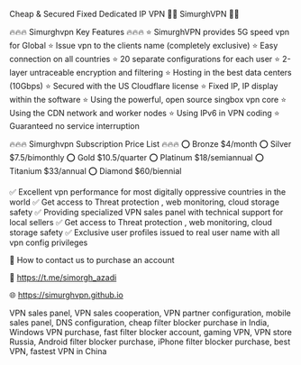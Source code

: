 Cheap & Secured Fixed Dedicated IP VPN 🐦‍🔥 SimurghVPN 🐦‍🔥

🔥🔥🔥 Simurghvpn Key Features 🔥🔥🔥
⭐ SimurghVPN provides 5G speed vpn for Global ⭐ Issue vpn to the clients name (completely exclusive) ⭐ Easy connection on all countries ⭐ 20 separate configurations for each user ⭐ 2-layer untraceable encryption and filtering ⭐ Hosting in the best data centers (10Gbps) ⭐ Secured with the US Cloudflare license ⭐ Fixed IP, IP display within the software ⭐ Using the powerful, open source singbox vpn core ⭐ Using the CDN network and worker nodes ⭐ Using IPv6 in VPN coding ⭐ Guaranteed no service interruption

🔥🔥🔥 Simurghvpn Subscription Price List 🔥🔥🔥
⭕️ Bronze $4/month ⭕️ Silver $7.5/bimonthly ⭕️ Gold $10.5/quarter ⭕️ Platinum $18/semiannual ⭕️ Titanium $33/annual ⭕️ Diamond $60/biennial

✅ Excellent vpn performance for most digitally oppressive countries in the world
✅ Get access to Threat protection , web monitoring, cloud storage safety
✅ Providing specialized VPN sales panel with technical support for local sellers
✅ Get access to Threat protection , web monitoring, cloud storage safety
✅ Exclusive user profiles issued to real user name with all vpn config privileges

💬 How to contact us to purchase an account

📨 https://t.me/simorgh_azadi

🌐 https://simurghvpn.github.io

VPN sales panel, VPN sales cooperation, VPN partner configuration, mobile sales panel, DNS configuration, cheap filter blocker purchase in India, Windows VPN purchase, fast filter blocker account, gaming VPN, VPN store Russia, Android filter blocker purchase, iPhone filter blocker purchase, best VPN, fastest VPN in China
 
 


